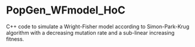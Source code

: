 PopGen_WFmodel_HoC
==================

C++ code to simulate a Wright-Fisher model according to Simon-Park-Krug algorithm with a decreasing mutation rate and a sub-linear increasing fitness.
